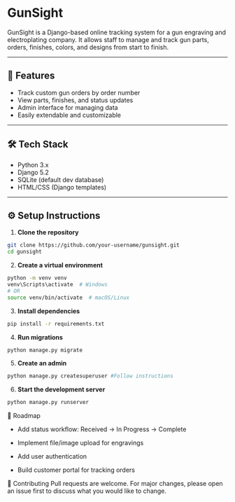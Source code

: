 # GunSight

GunSight is a Django-based online tracking system for a gun engraving and electroplating company. It allows staff to manage and track gun parts, orders, finishes, colors, and designs from start to finish.

---

## 🚀 Features

- Track custom gun orders by order number
- View parts, finishes, and status updates
- Admin interface for managing data
- Easily extendable and customizable

---

## 🛠️ Tech Stack

- Python 3.x
- Django 5.2
- SQLite (default dev database)
- HTML/CSS (Django templates)

---

## ⚙️ Setup Instructions

1. **Clone the repository**
```bash
git clone https://github.com/your-username/gunsight.git
cd gunsight
```

2. **Create a virtual environment**
```bash
python -m venv venv
venv\Scripts\activate  # Windows
# OR
source venv/bin/activate  # macOS/Linux
```

3. **Install dependencies**
```bash
pip install -r requirements.txt
```

4. **Run migrations**
```bash
python manage.py migrate
```

5. **Create an admin**
```bash
python manage.py createsuperuser #Follow instructions
```

6. **Start the development server**
```bash
python manage.py runserver
```

📌 Roadmap
 - Add status workflow: Received → In Progress → Complete

 - Implement file/image upload for engravings

 - Add user authentication

 - Build customer portal for tracking orders

🧠 Contributing
Pull requests are welcome. For major changes, please open an issue first to discuss what you would like to change.
